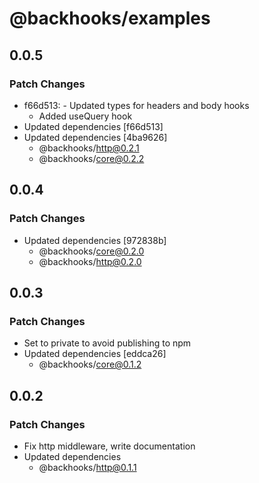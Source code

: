 # @backhooks/examples

## 0.0.5

### Patch Changes

- f66d513: - Updated types for headers and body hooks
  - Added useQuery hook
- Updated dependencies [f66d513]
- Updated dependencies [4ba9626]
  - @backhooks/http@0.2.1
  - @backhooks/core@0.2.2

## 0.0.4

### Patch Changes

- Updated dependencies [972838b]
  - @backhooks/core@0.2.0
  - @backhooks/http@0.2.0

## 0.0.3

### Patch Changes

- Set to private to avoid publishing to npm
- Updated dependencies [eddca26]
  - @backhooks/core@0.1.2

## 0.0.2

### Patch Changes

- Fix http middleware, write documentation
- Updated dependencies
  - @backhooks/http@0.1.1
